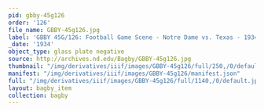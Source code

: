 ```yaml
---
pid: gbby-45g126
order: '126'
file_name: GBBY-45g126.jpg
label: 'GBBY 45G/126: Football Game Scene - Notre Dame vs. Texas - 1934'
_date: '1934'
object_type: glass plate negative
source: http://archives.nd.edu/Bagby/GBBY-45g126.jpg
thumbnail: "/img/derivatives/iiif/images/GBBY-45g126/full/250,/0/default.jpg"
manifest: "/img/derivatives/iiif/images/GBBY-45g126/manifest.json"
full: "/img/derivatives/iiif/images/GBBY-45g126/full/1140,/0/default.jpg"
layout: bagby_item
collection: bagby
---
```

